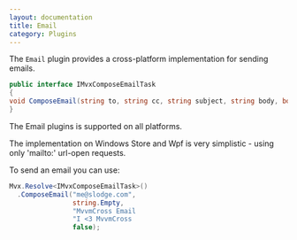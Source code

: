 ```yaml
---
layout: documentation
title: Email
category: Plugins
---
```

The `Email` plugin provides a cross-platform implementation for sending emails.
```c# 
public interface IMvxComposeEmailTask
{
void ComposeEmail(string to, string cc, string subject, string body, bool isHtml);
}
```
The Email plugins is supported on all platforms.

The implementation on Windows Store and Wpf is very simplistic - using only 'mailto:' url-open requests.

To send an email you can use:
```c# 
Mvx.Resolve<IMvxComposeEmailTask>()
  .ComposeEmail("me@slodge.com", 
                string.Empty, 
                "MvvmCross Email
                "I <3 MvvmCross
                false);
```